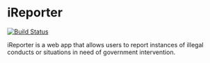 # iReporter
[![Build Status](https://travis-ci.org/AbuchiKings/iReporter.svg?branch=develop)](https://travis-ci.org/AbuchiKings/iReporter)

iReporter is a web app that allows users to report instances of illegal conducts or situations in need of government intervention.
